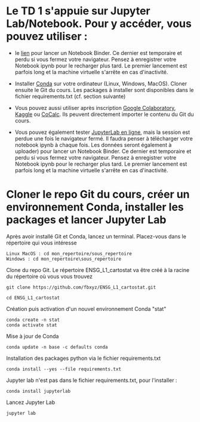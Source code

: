 # Le TD 1 s'appuie sur Jupyter Lab/Notebook. Pour y accéder, vous pouvez utiliser : 


- le [lien](https://mybinder.org/v2/gh/fbxyz/ENSG_L1_cartostat/HEAD) pour lancer un Notebook Binder. Ce dernier est temporaire et perdu si vous fermez votre navigateur. Pensez à enregistrer votre Notebook ipynb pour le recharger plus tard. Le premier lancement est parfois long et la machine virtuelle s'arrête en cas d'inactivité.

- Installer [Conda](https://docs.conda.io/projects/conda/en/stable/user-guide/install/index.html) sur votre ordinateur (Linux, Windows, MacOS). Cloner ensuite le Git du cours. Les packages à installer sont disponibles dans le fichier requirements.txt (cf. section suivante)

- Vous pouvez aussi utiliser après inscription [Google Colaboratory](https://colab.research.google.com/), [Kaggle](https://www.kaggle.com/) ou [CoCalc](https://cocalc.com/features/jupyter-notebook). Ils peuvent directement importer le contenu du Git du cours.

- Vous pouvez également tester [JupyterLab en ligne](https://jupyter.org/try-jupyter/lab/), mais la session est perdue une fois le navigateur fermé. Il faudra penser à télécharger votre notebook ipynb à chaque fois. Les données seront également à uploader) pour lancer un Notebook Binder. Ce dernier est temporaire et perdu si vous fermez votre navigateur. Pensez à enregistrer votre Notebook ipynb pour le recharger plus tard. Le premier lancement est parfois long et la machine virtuelle s'arrête en cas d'inactivité.


# Cloner le repo Git du cours, créer un environnement Conda, installer les packages et lancer Jupyter Lab
Après avoir installé Git et Conda, lancez un terminal. Placez-vous dans le répertoire qui vous intéresse
```
Linux MacOS : cd mon_repertoire/sous_repertoire
Windows : cd mon_repertoire\sous_repertoire
```

Clone du repo Git. Le répertoire ENSG_L1_cartostat va être créé à la racine du répertoire où vous vous trouvez
```
git clone https://github.com/fbxyz/ENSG_L1_cartostat.git

cd ENSG_L1_cartostat
```

Création puis activation d'un nouvel environnement Conda "stat"
```
conda create -n stat
conda activate stat
```

Mise à jour de Conda
```
conda update -n base -c defaults conda
```

Installation des packages python via le fichier requirements.txt 
``` 
conda install --yes --file requirements.txt
```

Jupyter lab n'est pas dans le fichier requirements.txt, pour l'installer : 
```
conda install jupyterlab
```

Lancez Jupyter Lab
```
jupyter lab
```


